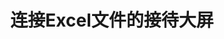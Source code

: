 ---
layout: article
title: 连接Excel文件的接待大屏
description: 
  - 模板为另一个用于接待处或大厅的欢迎看板，其中的预约信息通过Excel文件管理。
lang: cn
weight: 290
isDraft: false
ref: Reception-Screen-Excel
category:
  - Administration
  - Reception
  - Misc
image: Empfangsbildschirm-Excel.png
image_thumbnail: Empfangsbildschirm-Excel_thumbnail.png
download: Reception-Screen-Excel - CN.pbmx
overview_description:
overview_benefits:
overview_data_sources:
---